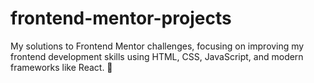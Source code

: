 # frontend-mentor-projects
My solutions to Frontend Mentor challenges, focusing on improving my frontend development skills using HTML, CSS, JavaScript, and modern frameworks like React. 🚀
